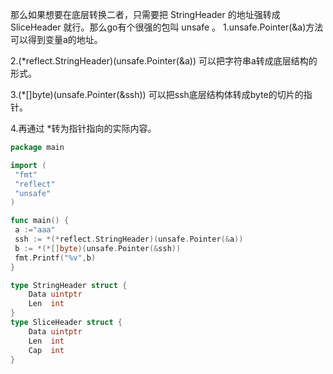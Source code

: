 那么如果想要在底层转换二者，只需要把 StringHeader 的地址强转成 SliceHeader 就行。那么go有个很强的包叫 unsafe 。
1.unsafe.Pointer(&a)方法可以得到变量a的地址。

2.(*reflect.StringHeader)(unsafe.Pointer(&a)) 可以把字符串a转成底层结构的形式。

3.(*[]byte)(unsafe.Pointer(&ssh)) 可以把ssh底层结构体转成byte的切片的指针。

4.再通过 *转为指针指向的实际内容。
```go
package main

import (
 "fmt"
 "reflect"
 "unsafe"
)

func main() {
 a :="aaa"
 ssh := *(*reflect.StringHeader)(unsafe.Pointer(&a))
 b := *(*[]byte)(unsafe.Pointer(&ssh))  
 fmt.Printf("%v",b)
}

type StringHeader struct {
	Data uintptr
	Len  int
}
type SliceHeader struct {
	Data uintptr
	Len  int
	Cap  int
}
```